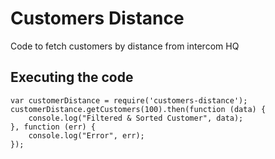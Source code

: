 # Customers Distance
Code to fetch customers by distance from intercom HQ


## Executing the code

```
var customerDistance = require('customers-distance');
customerDistance.getCustomers(100).then(function (data) {
	console.log("Filtered & Sorted Customer", data);
}, function (err) {
	console.log("Error", err);
});
```
